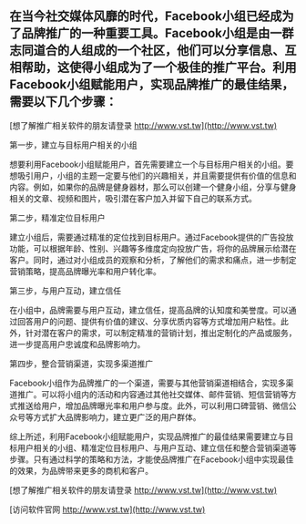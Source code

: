 ## **在当今社交媒体风靡的时代，Facebook小组已经成为了品牌推广的一种重要工具。Facebook小组是由一群志同道合的人组成的一个社区，他们可以分享信息、互相帮助，这使得小组成为了一个极佳的推广平台。利用Facebook小组赋能用户，实现品牌推广的最佳结果，需要以下几个步骤：**

[想了解推广相关软件的朋友请登录 http://www.vst.tw](http://www.vst.tw)

第一步，建立与目标用户相关的小组

想要利用Facebook小组赋能用户，首先需要建立一个与目标用户相关的小组。要想吸引用户，小组的主题一定要与他们的兴趣相关，并且需要提供有价值的信息和内容。例如，如果你的品牌是健身器材，那么可以创建一个健身小组，分享与健身相关的文章、视频和图片，吸引潜在客户加入并留下自己的联系方式。

第二步，精准定位目标用户

建立小组后，需要通过精准的定位找到目标用户。通过Facebook提供的广告投放功能，可以根据年龄、性别、兴趣等多维度定向投放广告，将你的品牌展示给潜在客户。同时，通过对小组成员的观察和分析，了解他们的需求和痛点，进一步制定营销策略，提高品牌曝光率和用户转化率。

第三步，与用户互动，建立信任

在小组中，品牌需要与用户互动，建立信任，提高品牌的认知度和美誉度。可以通过回答用户的问题、提供有价值的建议、分享优质内容等方式增加用户粘性。此外，针对潜在客户的需求，可以制定精准的营销计划，推出定制化的产品或服务，进一步提高用户忠诚度和品牌影响力。

第四步，整合营销渠道，实现多渠道推广

Facebook小组作为品牌推广的一个渠道，需要与其他营销渠道相结合，实现多渠道推广。可以将小组内的活动和内容通过其他社交媒体、邮件营销、短信营销等方式推送给用户，增加品牌曝光率和用户参与度。此外，可以利用口碑营销、微信公众号等方式扩大品牌影响力，建立更广泛的用户群体。

综上所述，利用Facebook小组赋能用户，实现品牌推广的最佳结果需要建立与目标用户相关的小组、精准定位目标用户、与用户互动、建立信任和整合营销渠道等步骤。只有通过科学的策略和方法，才能使品牌推广在Facebook小组中实现最佳的效果，为品牌带来更多的商机和客户。

[想了解推广相关软件的朋友请登录 http://www.vst.tw](http://www.vst.tw)


[访问软件官网 http://www.vst.tw](http://www.vst.tw)
